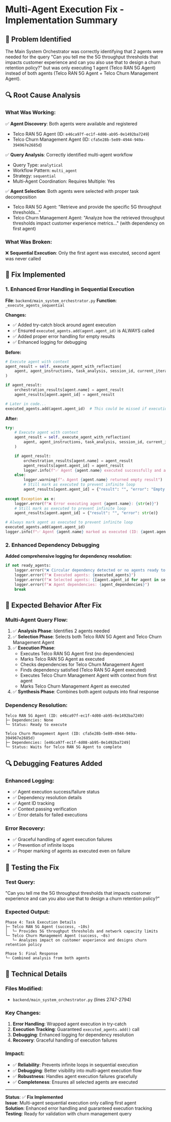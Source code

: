 # Multi-Agent Execution Fix - Implementation Summary

## 🎯 **Problem Identified**
The Main System Orchestrator was correctly identifying that 2 agents were needed for the query "Can you tell me the 5G throughput thresholds that impacts customer experience and can you also use that to design a churn retention policy?" but was only executing 1 agent (Telco RAN 5G Agent) instead of both agents (Telco RAN 5G Agent + Telco Churn Management Agent).

## 🔍 **Root Cause Analysis**

### **What Was Working:**
✅ **Agent Discovery**: Both agents were available and registered
- Telco RAN 5G Agent (ID: `e46ca97f-ec1f-4d08-ab95-0e1492ba7249`)
- Telco Churn Management Agent (ID: `cfa5e28b-5e89-4944-949a-394967e2685d`)

✅ **Query Analysis**: Correctly identified multi-agent workflow
- Query Type: `analytical`
- Workflow Pattern: `multi_agent`
- Strategy: `sequential`
- Multi-Agent Coordination: Requires Multiple: Yes

✅ **Agent Selection**: Both agents were selected with proper task decomposition
- Telco RAN 5G Agent: "Retrieve and provide the specific 5G throughput thresholds..."
- Telco Churn Management Agent: "Analyze how the retrieved throughput thresholds impact customer experience metrics..." (with dependency on first agent)

### **What Was Broken:**
❌ **Sequential Execution**: Only the first agent was executed, second agent was never called

## 🔧 **Fix Implemented**

### **1. Enhanced Error Handling in Sequential Execution**
**File**: `backend/main_system_orchestrator.py`
**Function**: `_execute_agents_sequential`

**Changes:**
- ✅ Added try-catch block around agent execution
- ✅ Ensured `executed_agents.add(agent.agent_id)` is ALWAYS called
- ✅ Added proper error handling for empty results
- ✅ Enhanced logging for debugging

**Before:**
```python
# Execute agent with context
agent_result = self._execute_agent_with_reflection(
    agent, agent_instructions, task_analysis, session_id, current_iteration, input_context
)

if agent_result:
    orchestration_results[agent.name] = agent_result
    agent_results[agent.agent_id] = agent_result

# Later in code...
executed_agents.add(agent.agent_id)  # This could be missed if execution failed
```

**After:**
```python
try:
    # Execute agent with context
    agent_result = self._execute_agent_with_reflection(
        agent, agent_instructions, task_analysis, session_id, current_iteration, input_context
    )

    if agent_result:
        orchestration_results[agent.name] = agent_result
        agent_results[agent.agent_id] = agent_result
        logger.info(f"✅ Agent {agent.name} executed successfully and added to results")
    else:
        logger.warning(f"⚠️ Agent {agent.name} returned empty result")
        # Still mark as executed to prevent infinite loop
        agent_results[agent.agent_id] = {"result": "", "error": "Empty result"}
        
except Exception as e:
    logger.error(f"❌ Error executing agent {agent.name}: {str(e)}")
    # Still mark as executed to prevent infinite loop
    agent_results[agent.agent_id] = {"result": "", "error": str(e)}

# Always mark agent as executed to prevent infinite loop
executed_agents.add(agent.agent_id)
logger.info(f"✅ Agent {agent.name} marked as executed (ID: {agent.agent_id})")
```

### **2. Enhanced Dependency Debugging**
**Added comprehensive logging for dependency resolution:**

```python
if not ready_agents:
    logger.error("❌ Circular dependency detected or no agents ready to execute")
    logger.error(f"❌ Executed agents: {executed_agents}")
    logger.error(f"❌ Selected agents: {[agent.agent_id for agent in selected_agents]}")
    logger.error(f"❌ Agent dependencies: {agent_dependencies}")
    break
```

## 🎯 **Expected Behavior After Fix**

### **Multi-Agent Query Flow:**
1. ✅ **Analysis Phase**: Identifies 2 agents needed
2. ✅ **Selection Phase**: Selects both Telco RAN 5G Agent and Telco Churn Management Agent
3. ✅ **Execution Phase**: 
   - Executes Telco RAN 5G Agent first (no dependencies)
   - Marks Telco RAN 5G Agent as executed
   - Checks dependencies for Telco Churn Management Agent
   - Finds dependency satisfied (Telco RAN 5G Agent executed)
   - Executes Telco Churn Management Agent with context from first agent
   - Marks Telco Churn Management Agent as executed
4. ✅ **Synthesis Phase**: Combines both agent outputs into final response

### **Dependency Resolution:**
```
Telco RAN 5G Agent (ID: e46ca97f-ec1f-4d08-ab95-0e1492ba7249)
├─ Dependencies: None
└─ Status: Ready to execute

Telco Churn Management Agent (ID: cfa5e28b-5e89-4944-949a-394967e2685d)
├─ Dependencies: [e46ca97f-ec1f-4d08-ab95-0e1492ba7249]
└─ Status: Waits for Telco RAN 5G Agent to complete
```

## 🔍 **Debugging Features Added**

### **Enhanced Logging:**
- ✅ Agent execution success/failure status
- ✅ Dependency resolution details
- ✅ Agent ID tracking
- ✅ Context passing verification
- ✅ Error details for failed executions

### **Error Recovery:**
- ✅ Graceful handling of agent execution failures
- ✅ Prevention of infinite loops
- ✅ Proper marking of agents as executed even on failure

## 🚀 **Testing the Fix**

### **Test Query:**
"Can you tell me the 5G throughput thresholds that impacts customer experience and can you also use that to design a churn retention policy?"

### **Expected Output:**
```
Phase 4: Task Execution Details
├─ Telco RAN 5G Agent (success, ~10s)
│  └─ Provides 5G throughput thresholds and network capacity limits
└─ Telco Churn Management Agent (success, ~8s)
   └─ Analyzes impact on customer experience and designs churn retention policy

Phase 5: Final Response
└─ Combined analysis from both agents
```

## 📝 **Technical Details**

### **Files Modified:**
- `backend/main_system_orchestrator.py` (lines 2747-2794)

### **Key Changes:**
1. **Error Handling**: Wrapped agent execution in try-catch
2. **Execution Tracking**: Guaranteed `executed_agents.add()` call
3. **Debugging**: Enhanced logging for dependency resolution
4. **Recovery**: Graceful handling of execution failures

### **Impact:**
- ✅ **Reliability**: Prevents infinite loops in sequential execution
- ✅ **Debugging**: Better visibility into multi-agent execution flow
- ✅ **Robustness**: Handles agent execution failures gracefully
- ✅ **Completeness**: Ensures all selected agents are executed

---

**Status**: ✅ **Fix Implemented**  
**Issue**: Multi-agent sequential execution only calling first agent  
**Solution**: Enhanced error handling and guaranteed execution tracking  
**Testing**: Ready for validation with churn management query
